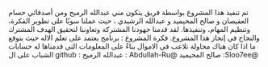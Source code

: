 تم تنفيذ هذا المشروع بواسطة فريق يتكون مني عبدالله الرميح ومن أصدقائي حسام العفيصان و صالح المحيميد و عبدالله الرشيدي ، حيث عملنا سويًا على تطوير الفكرة، وتنظيم المهام، وتنفيذها. لقد قدمنا جهودنا المشتركة وتعاوننا لتحقيق الهدف المشترك والنجاح في إنجاز هذا المشروع.
فكرة المشروع : برنامج يعتمد على تعلم الاله حيث يتوقع ما اذا كان هناك محاولة تلاعب في الاموال بناءً على المعلومات التي قدمناها له
حسابات الشباب على ال github :
عبدالله الرميح : Abdullah-Ru@
صالح المحيميد :Sloo7ee@

